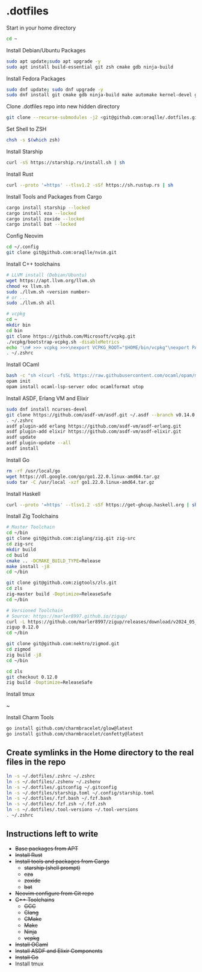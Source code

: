 # .dotfiles

Start in your home directory

```zsh
cd ~
```

Install Debian/Ubuntu Packages

```zsh
sudo apt update;sudo apt upgrade -y
sudo apt install build-essential git zsh cmake gdb ninja-build
```

Install Fedora Packages

```zsh
sudo dnf update; sudo dnf upgrade -y
sudo dnf install git cmake gdb ninja-build make automake kernel-devel gcc gcc-c++ llvm clang llvm-devel clang-devel lld-devel @development-tools
```

Clone .dotfiles repo into new hidden directory

```zsh
git clone --recurse-submodules -j2 <git@github.com:oraqlle/.dotfiles.git> ~/.dotfiles
```

Set Shell to ZSH

```bash
chsh -s $(which zsh)
```

Install Starship

```zsh
curl -sS https://starship.rs/install.sh | sh
```

Install Rust

```zsh
curl --proto '=https' --tlsv1.2 -sSf https://sh.rustup.rs | sh
```

Install Tools and Packages from Cargo

```zsh
cargo install starship --locked
cargo install eza --locked
cargo install zoxide --locked
cargo install bat --locked
```

Config Neovim

```zsh
cd ~/.config
git clone git@github.com:oraqlle/nvim.git
```

Install C++ toolchains

```zsh
# LLVM install (Debian/Ubuntu)
wget https://apt.llvm.org/llvm.sh
chmod +x llvm.sh
sudo ./llvm.sh <version number>
# or ...
sudo ./llvm.sh all

# vcpkg
cd ~
mkdir bin
cd bin
git clone https://github.com/Microsoft/vcpkg.git
./vcpkg/bootstrap-vcpkg.sh -disableMetrics
echo '\n# >>> vcpkg >>>\nexport VCPKG_ROOT="$HOME/bin/vcpkg"\nexport PATH="$VCPKG_ROOT:$PATH"\n# >>> vcpkg >>>\n' >> ~/.zshrc
. ~/.zshrc
```

Install OCaml

```zsh
bash -c "sh <(curl -fsSL https://raw.githubusercontent.com/ocaml/opam/master/shell/install.sh)"
opam init
opam install ocaml-lsp-server odoc ocamlformat utop
```

Install ASDF, Erlang VM and Elixir

```zsh
sudo dnf install ncurses-devel
git clone https://github.com/asdf-vm/asdf.git ~/.asdf --branch v0.14.0
. ~/.zshrc
asdf plugin-add erlang https://github.com/asdf-vm/asdf-erlang.git
asdf plugin-add elixir https://github.com/asdf-vm/asdf-elixir.git
asdf update
asdf plugin-update --all
asdf install
```

Install Go

```zsh
rm -rf /usr/local/go
wget https://dl.google.com/go/go1.22.0.linux-amd64.tar.gz
sudo tar -C /usr/local -xzf go1.22.0.linux-amd64.tar.gz
```

Install Haskell

```zsh
curl --proto '=https' --tlsv1.2 -sSf https://get-ghcup.haskell.org | sh
```

Install Zig Toolchains

```zsh
# Master Toolchain
cd ~/bin
git clone git@github.com:ziglang/zig.git zig-src
cd zig-src
mkdir build
cd build
cmake .. -DCMAKE_BUILD_TYPE=Release
make install -j8
cd ~/bin

git clone git@github.com:zigtools/zls.git
cd zls
zig-master build -Doptimize=ReleaseSafe
cd ~/bin

# Versioned Toolchain
# Source: https://marler8997.github.io/zigup/
curl -L https://github.com/marler8997/zigup/releases/download/v2024_05_05/zigup-x86_64-linux.tar.gz | tar xz
zigup 0.12.0
cd ~/bin

git clone git@github.com:nektro/zigmod.git
cd zigmod
zig build -j8
cd ~/bin

cd zls
git checkout 0.12.0
zig build -Doptimize=ReleaseSafe
```

Install tmux

~

Install Charm Tools

```zsh
go install github.com/charmbracelet/glow@latest
go install github.com/charmbracelet/confetty@latest
```

## Create symlinks in the Home directory to the real files in the repo

```zsh
ln -s ~/.dotfiles/.zshrc ~/.zshrc
ln -s ~/.dotfiles/.zshenv ~/.zshenv
ln -s ~/.dotfiles/.gitconfig ~/.gitconfig
ln -s ~/.dotfiles/starship.toml ~/.config/starship.toml
ln -s ~/.dotfiles/.fzf.bash ~/.fzf.bash
ln -s ~/.dotfiles/.fzf.zsh ~/.fzf.zsh
ln -s ~/.dotfiles/.tool-versions ~/.tool-versions
. ~/.zshrc
```

## Instructions left to write

- ~~Base packages from APT~~
- ~~Install Rust~~
- ~~Install tools and packages from Cargo~~
  - ~~starship (shell prompt)~~
  - ~~eza~~
  - ~~zoxide~~
  - ~~bat~~
- ~~Neovim configure from Git repo~~
- ~~C++ Toolchains~~
  - ~~GCC~~
  - ~~Clang~~
  - ~~CMake~~
  - ~~Make~~
  - ~~Ninja~~
  - ~~vcpkg~~
- ~~Install OCaml~~
- ~~Install ASDF and Elixir Components~~
- ~~Install Go~~
- Install tmux
